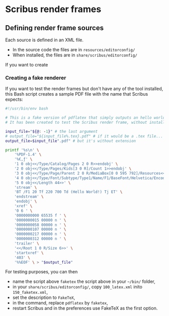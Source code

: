 # Scribus render frames

## Defining render frame sources

Each source is defined in an XML file.

- In the source code the files are in `resources/editorconfig/`
- When installed, the files are in `share/scribus/editorconfig/`

If you want to create

### Creating a fake renderer

If you want to test the render frames but don't have any of the tool installed, this Bash script creates a sample PDF file with the name that Scribus expects:

```sh
#!/usr/bin/env bash

# This is a fake version of pdflatex that simply outputs an hello world PDF.
# It has been created to test the Scribus render frame, without installing pdflatex

input_file="${@: -1}" # the last argument
# output_file="${input_file%.tex}.pdf" # if it would be a .tex file...
output_file=$input_file".pdf" # but it's without extension

printf '%s\n' \
    '%PDF-1.4' \
    '%€‚ƒ' \
    '1 0 obj<</Type/Catalog/Pages 2 0 R>>endobj' \
    '2 0 obj<</Type/Pages/Kids[3 0 R]/Count 1>>endobj' \
    '3 0 obj<</Type/Page/Parent 2 0 R/MediaBox[0 0 595 792]/Resources<</Font<</F1 4 0 R>>>>/Contents 5 0 R>>endobj' \
    '4 0 obj<</Type/Font/Subtype/Type1/Name/F1/BaseFont/Helvetica/Encoding/MacRomanEncoding>>endobj' \
    '5 0 obj<</Length 44>>' \
    'stream' \
    'BT /F1 20 Tf 220 700 Td (Hello World!) Tj ET' \
    'endstream' \
    'endobj' \
    'xref' \
    '0 6 ' \
    '0000000000 65535 f ' \
    '0000000015 00000 n ' \
    '0000000058 00000 n ' \
    '0000000107 00000 n ' \
    '0000000217 00000 n ' \
    '0000000312 00000 n ' \
    'trailer' \
    '<</Root 1 0 R/Size 6>>' \
    'startxref' \
    '403' \
    '%%EOF' \ > "$output_file"
```

For testing purposes, you can then

- name the script above `faketex` the script above in your `~/bin/` folder,
- in your `share/scribus/editorconfig/`, copy `100_latex.xml` inito `150_faketex.xml`,
- set the description to `FakeTeX`,
- in the command, replace `pdflatex` by `faketex`,
- restart Scribus and in the preferences use FakeTeX as the first option.

